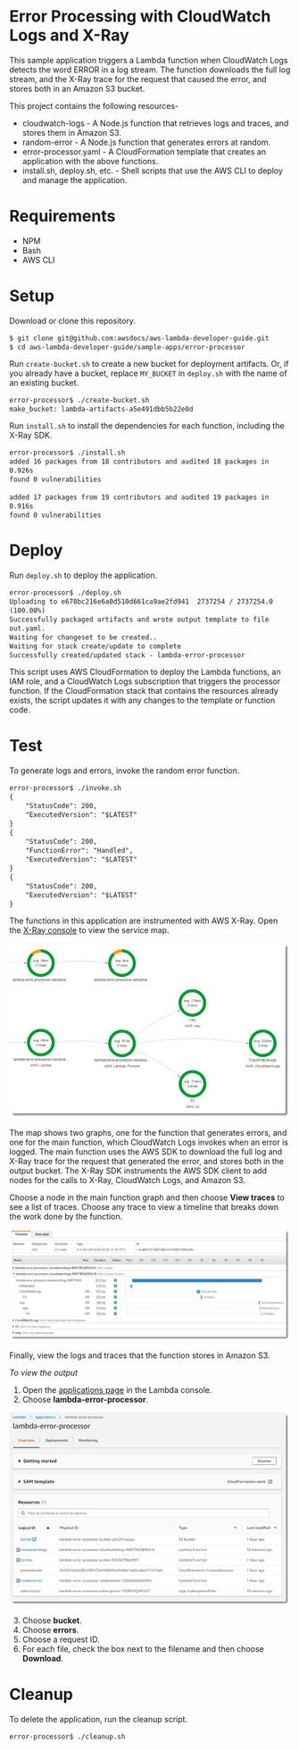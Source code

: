 # Error Processing with CloudWatch Logs and X-Ray
This sample application triggers a Lambda function when CloudWatch Logs detects the word ERROR in a log stream. The function downloads the full log stream, and the X-Ray trace for the request that caused the error, and stores both in an Amazon S3 bucket.

This project contains the following resources-
- cloudwatch-logs - A Node.js function that retrieves logs and traces, and stores them in Amazon S3.
- random-error - A Node.js function that generates errors at random.
- error-processor.yaml - A CloudFormation template that creates an application with the above functions.
- install.sh, deploy.sh, etc. - Shell scripts that use the AWS CLI to deploy and manage the application.

# Requirements
- NPM
- Bash
- AWS CLI

# Setup
Download or clone this repository.

    $ git clone git@github.com:awsdocs/aws-lambda-developer-guide.git
    $ cd aws-lambda-developer-guide/sample-apps/error-processor

Run `create-bucket.sh` to create a new bucket for deployment artifacts. Or, if you already have a bucket, replace `MY_BUCKET` in `deploy.sh` with the name of an existing bucket.

    error-processor$ ./create-bucket.sh
    make_bucket: lambda-artifacts-a5e491dbb5b22e0d

Run `install.sh` to install the dependencies for each function, including the X-Ray SDK.

    error-processor$ ./install.sh
    added 16 packages from 18 contributors and audited 18 packages in 0.926s
    found 0 vulnerabilities

    added 17 packages from 19 contributors and audited 19 packages in 0.916s
    found 0 vulnerabilities

# Deploy
Run `deploy.sh` to deploy the application.

    error-processor$ ./deploy.sh
    Uploading to e678bc216e6a0d510d661ca9ae2fd941  2737254 / 2737254.0  (100.00%)
    Successfully packaged artifacts and wrote output template to file out.yaml.
    Waiting for changeset to be created..
    Waiting for stack create/update to complete
    Successfully created/updated stack - lambda-error-processor

This script uses AWS CloudFormation to deploy the Lambda functions, an IAM role, and a CloudWatch Logs subscription that triggers the processor function. If the CloudFormation stack that contains the resources already exists, the script updates it with any changes to the template or function code.

# Test
To generate logs and errors, invoke the random error function.

    error-processor$ ./invoke.sh
    {
        "StatusCode": 200,
        "ExecutedVersion": "$LATEST"
    }
    {
        "StatusCode": 200,
        "FunctionError": "Handled",
        "ExecutedVersion": "$LATEST"
    }
    {
        "StatusCode": 200,
        "ExecutedVersion": "$LATEST"
    }

The functions in this application are instrumented with AWS X-Ray. Open the [X-Ray console](https://console.aws.amazon.com/xray/home#/service-map) to view the service map.

![Service Map](/sample-apps/error-processor/images/errorprocessor-servicemap.png)

The map shows two graphs, one for the function that generates errors, and one for the main function, which CloudWatch Logs invokes when an error is logged. The main function uses the AWS SDK to download the full log and X-Ray trace for the request that generated the error, and stores both in the output bucket. The X-Ray SDK instruments the AWS SDK client to add nodes for the calls to X-Ray, CloudWatch Logs, and Amazon S3.

Choose a node in the main function graph and then choose **View traces** to see a list of traces. Choose any trace to view a timeline that breaks down the work done by the function.

![Trace](/sample-apps/error-processor/images/errorprocessor-trace.png)

Finally, view the logs and traces that the function stores in Amazon S3.

*To view the output*
1. Open the [applications page](https://console.aws.amazon.com/lambda/home#/applications/lambda-error-processor) in the Lambda console.
2. Choose **lambda-error-processor**.

  ![Application](/sample-apps/error-processor/images/errorprocessor-application.png)

3. Choose **bucket**.
4. Choose **errors**.
5. Choose a request ID.
6. For each file, check the box next to the filename and then choose **Download**.

# Cleanup
To delete the application, run the cleanup script.

    error-processor$ ./cleanup.sh